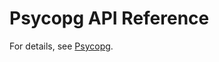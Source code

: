 # Psycopg API Reference<a name="EN-US_TOPIC_0000001126927585"></a>

For details, see  [Psycopg](en-us_topic_0000001080051584.md).

